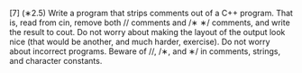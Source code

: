 [7] (∗2.5) Write a program that strips comments out of a C++ program. That is, read from cin,
remove both // comments and /∗ ∗/ comments, and write the result to cout. Do not worry
about making the layout of the output look nice (that would be another, and much harder,
exercise). Do not worry about incorrect programs. Beware of //, /∗, and ∗/ in comments,
strings, and character constants.
